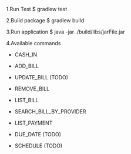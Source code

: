 1.Run Test
$ gradlew test

2.Build package
$ gradlew build

3.Run application
$ java -jar ./build/libs/jarFile.jar

4.Available commands

- CASH_IN <Amount>

- ADD_BILL <Service Name> <Provider Name> <Amount> <Due Date>

- UPDATE_BILL (TODO)

- REMOVE_BILL <Bill No>

- LIST_BILL

- SEARCH_BILL_BY_PROVIDER <Provider Name>

- LIST_PAYMENT

- DUE_DATE (TODO)

- SCHEDULE <Bill No> <Payment Date> (TODO)
